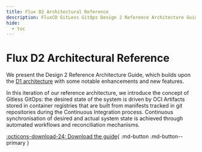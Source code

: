 ```yaml
---
title: Flux D2 Architectural Reference
description: FluxCD GitLess GitOps Design 2 Reference Architecture Guide
hide:
  - toc
---
```


# Flux D2 Architectural Reference

We present the Design 2 Reference Architecture Guide,
which builds upon the [D1 architecture](d1-architecture-reference.md) with
some notable enhancements and new features.

In this iteration of our reference architecture, we introduce the concept of Gitless
GitOps: the desired state of the system is driven by OCI Artifacts stored in container
registries that are built from manifests tracked in git repositories during the
Continuous Integration process. Continuous synchronisation of desired and actual
system state is achieved through automated workflows and reconciliation
mechanisms.

[:octicons-download-24: Download the guide](https://raw.githubusercontent.com/controlplaneio-fluxcd/distribution/main/guides/ControlPlane_Flux_D2_Reference_Architecture_Guide.pdf){ .md-button .md-button--primary }
